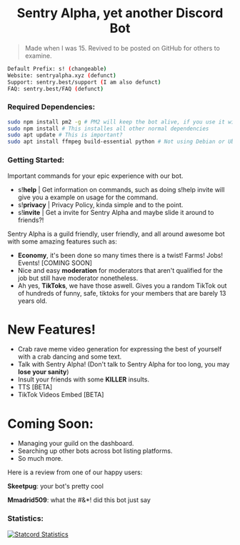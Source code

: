 
<h1 align="center"> Sentry Alpha, yet another Discord Bot</h1>

> Made when I was 15. Revived to be posted on GitHub for others to examine.

```sh
Default Prefix: s! (changeable)
Website: sentryalpha.xyz (defunct)
Support: sentry.best/support (I am also defunct)
FAQ: sentry.best/FAQ (defunct)
```

### Required Dependencies: 
```sh
sudo npm install pm2 -g # PM2 will keep the bot alive, if you use it without it, you will NOT recover from a crash
sudo npm install # This installes all other normal dependencies
sudo apt update # This is important?
sudo apt install ffmpeg build-essential python # Not using Debian or Ubuntu? Install these dependencies by yourself.
```

### Getting Started: 
Important commands for your epic experience with our bot. 
- s!**help** | Get information on commands, such as doing s!help invite will give you a example on usage for the command. 
- s!**privacy** | Privacy Policy, kinda simple and to the point. 
- s!**invite** | Get a invite for Sentry Alpha and maybe slide it around to friends?! 

Sentry Alpha is a guild friendly, user friendly, and all around awesome bot with some amazing features such as:
  -  **Economy**, it's been done so many times there is a twist! Farms! Jobs! Events! [COMING SOON]
  - Nice and easy **moderation** for moderators that aren't qualified for the job but still have moderator nonetheless.
  - Ah yes, **TikToks**, we have those aswell. Gives you a random TikTok out of hundreds of funny, safe, tiktoks for your members that are barely 13 years old. 

# New Features!

  - Crab rave meme video generation for expressing the best of yourself with a crab dancing and some text.
  - Talk with Sentry Alpha! (Don't talk to Sentry Alpha for too long, you may **lose your sanity**)
  - Insult your friends with some __KILLER__ insults.
  - TTS [BETA]
  - TikTok Videos Embed [BETA]
# Coming Soon: 

 - Managing your guild on the dashboard.
 - Searching up other bots across bot listing platforms.
 - So much more.

Here is a review from one of our happy users:

__Skeetpug__: your bot's pretty cool

__Mmadrid509__: what the #&*! did this bot just say

### Statistics: 
[![Statcord Statistics](https://cdn.statcord.com/banner.png)](https://statcord.com/bot/707490338289352725)